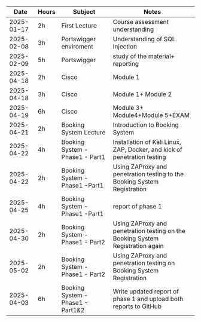 | Date       | Hours     | Subject      | Notes                 |
|------------|-----------|------------  |-----------------------|
| 2025-01-17 | 2h        | First Lecture|  Course assessment understanding|
|2025-02-08  |3h         | Portswigger enviroment| Understanding of SQL Injection|
|2025-02-09  | 5h        | Portswigger           |study of the material+ reporting|
|2025-04-18   | 2h        | Cisco  |   Module 1|
|2025-04-18    | 3h       |  Cisco| Module 1+ Module 2|
|2025-04-19    |6h        |Cisco | Module 3+ Module4+Module 5+EXAM|
|2025-04-21| 2h            | Booking System Lecture  | Introduction to Booking System   |
| 2025-04-22 | 4h | Booking System - Phase1 - Part1  |  Installation of Kali Linux, ZAP, Docker, and kick of penetration testing |
| 2025-04-22 | 2h | Booking System - Phase1 -Part1  |  Using ZAProxy and penetration testing to the Booking System Registration |
| 2025-04-25 | 4h | Booking System - Phase1 -Part1 |  report of phase 1|
| 2025-04-30| 2h | Booking System - Phase1 - Part2 |  Using ZAProxy and penetration testing on the Booking System Registration again |
| 2025-05-02| 2h | Booking System - Phase1 - Part2 |  Using ZAProxy and penetration testing on Booking System Registration|
| 2025-04-03 | 6h | Booking System - Phase1 - Part1&2 |  Write updated report of phase 1 and upload both reports to GitHub |
